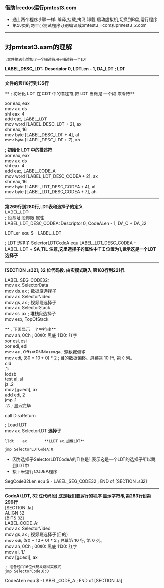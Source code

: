 ### 借助freedos运行pmtest3.com

+ 通上两个程序步骤一样: 编译,挂载,拷贝,卸载,启动虚拟机,切换到B盘,运行程序
+ 第50页的两个小测试程序分别编译成pmtest3_1.com和pmtest3_2.com

--------------------------------------------
## 对pmtest3.asm的理解

    ;文件第20行增加了一个描述符用于描述符一个LDT

**LABEL_DESC_LDT:    Descriptor       0,        LDTLen - 1, DA_LDT	; LDT**  

-------------------------------

**文件的第116行到135行**

   ** ; 初始化 LDT 在 GDT 中的描述符,把 LDT 当做是 一个段 来看待**
   
xor	eax, eax  
	mov	ax, ds  
	shl	eax, 4  
	add	eax, LABEL_LDT  
	mov	word [LABEL_DESC_LDT + 2], ax  
	shr	eax, 16  
	mov	byte [LABEL_DESC_LDT + 4], al  
	mov	byte [LABEL_DESC_LDT + 7], ah  

**; 初始化 LDT 中的描述符**  
	xor	eax, eax  
	mov	ax, ds  
	shl	eax, 4  
	add	eax, LABEL_CODE_A  
	mov	word [LABEL_LDT_DESC_CODEA + 2], ax  
	shr	eax, 16  
	mov	byte [LABEL_LDT_DESC_CODEA + 4], al  
	mov	byte [LABEL_LDT_DESC_CODEA + 7], ah  

---------------------------------------------------

**第269行到280行,LDT表和选择子的定义**  
LABEL_LDT:  
;                            段基址       段界限      属性  
LABEL_LDT_DESC_CODEA: Descriptor 0, CodeALen - 1, DA_C + DA_32 

LDTLen		equ	$ - LABEL_LDT

; LDT 选择子
SelectorLDTCodeA	equ	LABEL_LDT_DESC_CODEA	- LABEL_LDT + **SA_TIL**
**注意,这里选择子的属性中ＴＩ位置为1,表示这是一个LDT选择子**

---------------------------------------------------


**[SECTION .s32]; 32 位代码段. 由实模式跳入   第183行到221行**.

LABEL_SEG_CODE32:  
	mov	ax, SelectorData  
	mov	ds, ax			; 数据段选择子  
	mov	ax, SelectorVideo  
	mov	gs, ax			; 视频段选择子  
	mov	ax, SelectorStack  
	mov	ss, ax			; 堆栈段选择子  
	mov	esp, TopOfStack  

**	; 下面显示一个字符串**  
mov	ah, 0Ch			; 0000: 黑底    1100: 红字  
	xor	esi, esi  
	xor	edi, edi  
	mov	esi, OffsetPMMessage	; 源数据偏移    
	mov	edi, (80 * 10 + 0) * 2	; 目的数据偏移。屏幕第 10 行, 第 0 列。  
	cld  
.1:  
	lodsb  
	test	al, al  
	jz	.2  
	mov	[gs:edi], ax  
	add	edi, 2  
	jmp	.1  
.2:	; 显示完毕  

call	DispReturn
    
; Load LDT   
	mov	ax, SelectorLDT    **选择子**  
	
	lldt	ax        **LLDT ax,加载LDT**

	jmp	SelectorLDTCodeA:0	
+ 因为选择子SelectorLDTCodeA的TI位是1,表示这是一个LDT的选择子所以跳到LDT中
+ 接下来运行CODEA程序

SegCode32Len	equ	$ - LABEL_SEG_CODE32
; END of [SECTION .s32]

----------------------------------------------------------------------

**CodeA (LDT, 32 位代码段),这是我们要运行的程序,显示字符串,第283行到第299行**  
[SECTION .la]  
ALIGN	32  
[BITS	32]  
LABEL_CODE_A:  
	mov	ax, SelectorVideo  
	mov	gs, ax			; 视频段选择子(目的)    
	mov	edi, (80 * 12 + 0) * 2	; 屏幕第 10 行, 第 0 列。  
	mov	ah, 0Ch			; 0000: 黑底    1100: 红字  
	mov	al, 'L'  
	mov	[gs:edi], ax  

	; 准备经由16位代码段跳回实模式
	jmp	SelectorCode16:0
CodeALen	equ	$ - LABEL_CODE_A
; END of [SECTION .la]
